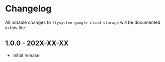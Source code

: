 # Changelog

All notable changes to `flysystem-google-cloud-storage` will be documented in this file.

## 1.0.0 - 202X-XX-XX

- initial release
